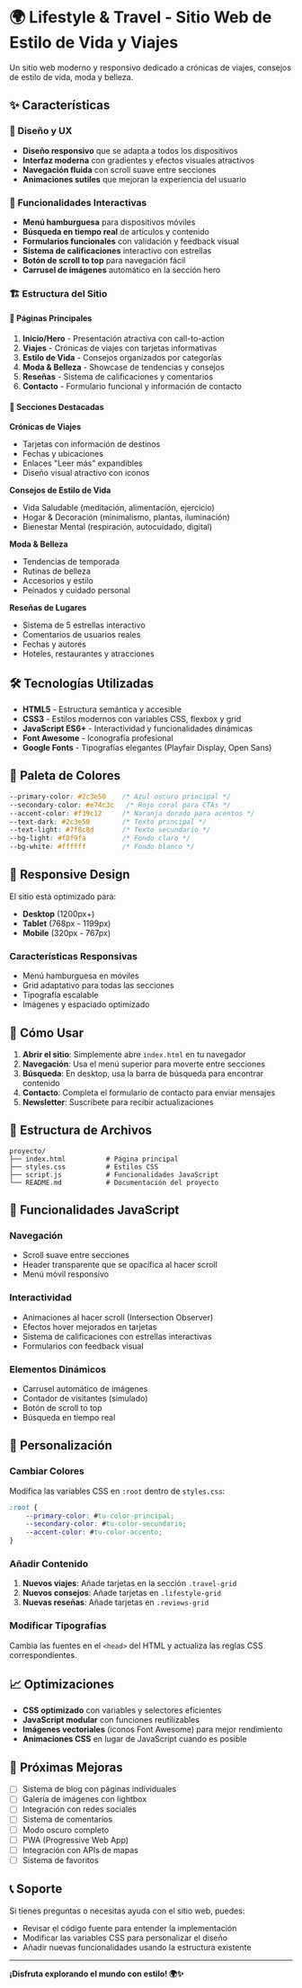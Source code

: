 # 🌍 Lifestyle & Travel - Sitio Web de Estilo de Vida y Viajes

Un sitio web moderno y responsivo dedicado a crónicas de viajes, consejos de estilo de vida, moda y belleza.

## ✨ Características

### 🎨 Diseño y UX
- **Diseño responsivo** que se adapta a todos los dispositivos
- **Interfaz moderna** con gradientes y efectos visuales atractivos
- **Navegación fluida** con scroll suave entre secciones
- **Animaciones sutiles** que mejoran la experiencia del usuario

### 📱 Funcionalidades Interactivas
- **Menú hamburguesa** para dispositivos móviles
- **Búsqueda en tiempo real** de artículos y contenido
- **Formularios funcionales** con validación y feedback visual
- **Sistema de calificaciones** interactivo con estrellas
- **Botón de scroll to top** para navegación fácil
- **Carrusel de imágenes** automático en la sección hero

### 🏗️ Estructura del Sitio

#### 📄 Páginas Principales
1. **Inicio/Hero** - Presentación atractiva con call-to-action
2. **Viajes** - Crónicas de viajes con tarjetas informativas
3. **Estilo de Vida** - Consejos organizados por categorías
4. **Moda & Belleza** - Showcase de tendencias y consejos
5. **Reseñas** - Sistema de calificaciones y comentarios
6. **Contacto** - Formulario funcional y información de contacto

#### 🎯 Secciones Destacadas

**Crónicas de Viajes**
- Tarjetas con información de destinos
- Fechas y ubicaciones
- Enlaces "Leer más" expandibles
- Diseño visual atractivo con iconos

**Consejos de Estilo de Vida**
- Vida Saludable (meditación, alimentación, ejercicio)
- Hogar & Decoración (minimalismo, plantas, iluminación)
- Bienestar Mental (respiración, autocuidado, digital)

**Moda & Belleza**
- Tendencias de temporada
- Rutinas de belleza
- Accesorios y estilo
- Peinados y cuidado personal

**Reseñas de Lugares**
- Sistema de 5 estrellas interactivo
- Comentarios de usuarios reales
- Fechas y autores
- Hoteles, restaurantes y atracciones

## 🛠️ Tecnologías Utilizadas

- **HTML5** - Estructura semántica y accesible
- **CSS3** - Estilos modernos con variables CSS, flexbox y grid
- **JavaScript ES6+** - Interactividad y funcionalidades dinámicas
- **Font Awesome** - Iconografía profesional
- **Google Fonts** - Tipografías elegantes (Playfair Display, Open Sans)

## 🎨 Paleta de Colores

```css
--primary-color: #2c3e50    /* Azul oscuro principal */
--secondary-color: #e74c3c   /* Rojo coral para CTAs */
--accent-color: #f39c12     /* Naranja dorado para acentos */
--text-dark: #2c3e50        /* Texto principal */
--text-light: #7f8c8d       /* Texto secundario */
--bg-light: #f8f9fa         /* Fondo claro */
--bg-white: #ffffff         /* Fondo blanco */
```

## 📱 Responsive Design

El sitio está optimizado para:
- **Desktop** (1200px+)
- **Tablet** (768px - 1199px)
- **Mobile** (320px - 767px)

### Características Responsivas
- Menú hamburguesa en móviles
- Grid adaptativo para todas las secciones
- Tipografía escalable
- Imágenes y espaciado optimizado

## 🚀 Cómo Usar

1. **Abrir el sitio**: Simplemente abre `index.html` en tu navegador
2. **Navegación**: Usa el menú superior para moverte entre secciones
3. **Búsqueda**: En desktop, usa la barra de búsqueda para encontrar contenido
4. **Contacto**: Completa el formulario de contacto para enviar mensajes
5. **Newsletter**: Suscríbete para recibir actualizaciones

## 📁 Estructura de Archivos

```
proyecto/
├── index.html          # Página principal
├── styles.css          # Estilos CSS
├── script.js           # Funcionalidades JavaScript
└── README.md           # Documentación del proyecto
```

## 🎯 Funcionalidades JavaScript

### Navegación
- Scroll suave entre secciones
- Header transparente que se opacifica al hacer scroll
- Menú móvil responsivo

### Interactividad
- Animaciones al hacer scroll (Intersection Observer)
- Efectos hover mejorados en tarjetas
- Sistema de calificaciones con estrellas interactivas
- Formularios con feedback visual

### Elementos Dinámicos
- Carrusel automático de imágenes
- Contador de visitantes (simulado)
- Botón de scroll to top
- Búsqueda en tiempo real

## 🎨 Personalización

### Cambiar Colores
Modifica las variables CSS en `:root` dentro de `styles.css`:

```css
:root {
    --primary-color: #tu-color-principal;
    --secondary-color: #tu-color-secundario;
    --accent-color: #tu-color-accento;
}
```

### Añadir Contenido
1. **Nuevos viajes**: Añade tarjetas en la sección `.travel-grid`
2. **Nuevos consejos**: Añade tarjetas en `.lifestyle-grid`
3. **Nuevas reseñas**: Añade tarjetas en `.reviews-grid`

### Modificar Tipografías
Cambia las fuentes en el `<head>` del HTML y actualiza las reglas CSS correspondientes.

## 📈 Optimizaciones

- **CSS optimizado** con variables y selectores eficientes
- **JavaScript modular** con funciones reutilizables
- **Imágenes vectoriales** (iconos Font Awesome) para mejor rendimiento
- **Animaciones CSS** en lugar de JavaScript cuando es posible

## 🔮 Próximas Mejoras

- [ ] Sistema de blog con páginas individuales
- [ ] Galería de imágenes con lightbox
- [ ] Integración con redes sociales
- [ ] Sistema de comentarios
- [ ] Modo oscuro completo
- [ ] PWA (Progressive Web App)
- [ ] Integración con APIs de mapas
- [ ] Sistema de favoritos

## 📞 Soporte

Si tienes preguntas o necesitas ayuda con el sitio web, puedes:
- Revisar el código fuente para entender la implementación
- Modificar las variables CSS para personalizar el diseño
- Añadir nuevas funcionalidades usando la estructura existente

---

**¡Disfruta explorando el mundo con estilo! 🌍✨**
